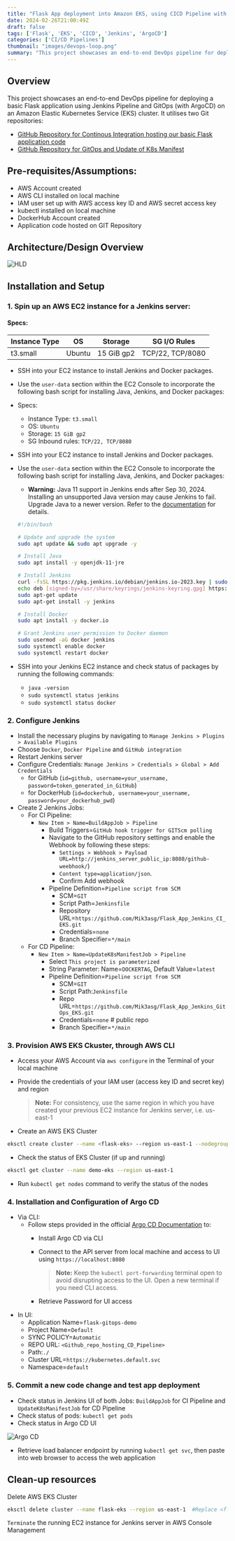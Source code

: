 ```yaml
---
title: "Flask App deployment into Amazon EKS, using CICD Pipeline with Jenkins and Argo CD"
date: 2024-02-26T21:00:49Z
draft: false
tags: ['Flask', 'EKS', 'CICD', 'Jenkins', 'ArgoCD']
categories: ['CI/CD Pipelines']
thumbnail: "images/devops-loop.png"
summary: "This project showcases an end-to-end DevOps pipeline for deploying a basic Flask application using Jenkins Pipeline and GitOps (with ArgoCD) on an Amazon Elastic Kubernetes Service (EKS) cluster."
---
```

## Overview
This project showcases an end-to-end DevOps pipeline for deploying a basic Flask application using Jenkins Pipeline and GitOps (with ArgoCD) on an Amazon Elastic Kubernetes Service (EKS) cluster. It utilises two Git repositories:

- [GitHub Repository for Continous Integration hosting our basic Flask application code](https://github.com/Mik3asg/Flask-App-Jenkins-CI-EKS.git)
- [GitHub Repository for GitOps and Update of K8s Manifest](https://github.com/Mik3asg/Flask-App-Jenkins-GitOps-EKS.git)



## Pre-requisites/Assumptions:
- AWS Account created
- AWS CLI installed on local machine
- IAM user set up with AWS access key ID and AWS secret access key
- kubectl installed on local machine
- DockerHub Account created
- Application code hosted on GIT Repository

## Architecture/Design Overview
![HLD](images/jenkins-cicd.png)

## Installation and Setup
### 1. Spin up an AWS EC2 instance for a Jenkins server:

#### Specs:
| Instance Type | OS | Storage | SG I/O Rules |
|---|---|---|---|
| t3.small | Ubuntu | 15 GiB gp2 | TCP/22, TCP/8080

- SSH into your EC2 instance to install Jenkins and Docker packages.
- Use the `user-data` section within the EC2 Console to incorporate the following bash script for installing Java, Jenkins, and Docker packages:
- Specs:
    - Instance Type: `t3.small`
    - OS: `Ubuntu`
    - Storage: `15 GiB gp2`
    - SG Inbound rules: `TCP/22, TCP/8080`
- SSH into your EC2 instance to install Jenkins and Docker packages.
- Use the `user-data` section within the EC2 Console to incorporate the following bash script for installing Java, Jenkins, and Docker packages:

    - **Warning:** Java 11 support in Jenkins ends after Sep 30, 2024. Installing an unsupported Java version may cause Jenkins to fail. Upgrade Java to a newer version. Refer to the [documentation](https://www.jenkins.io/doc/book/platform-information/support-policy-java/) for details.


    ```bash
    #!/bin/bash

    # Update and upgrade the system
    sudo apt update && sudo apt upgrade -y

    # Install Java
    sudo apt install -y openjdk-11-jre

    # Install Jenkins
    curl -fsSL https://pkg.jenkins.io/debian/jenkins.io-2023.key | sudo gpg --dearmor -o /usr/share/keyrings/jenkins-keyring.gpg
    echo deb [signed-by=/usr/share/keyrings/jenkins-keyring.gpg] https://pkg.jenkins.io/debian binary/ | sudo tee /etc/apt/sources.list.d/jenkins.list > /dev/null
    sudo apt-get update
    sudo apt-get install -y jenkins

    # Install Docker
    sudo apt install -y docker.io

    # Grant Jenkins user permission to Docker daemon
    sudo usermod -aG docker jenkins
    sudo systemctl enable docker
    sudo systemctl restart docker
    ```

- SSH into your Jenkins EC2 instance and check status of packages by running the following commands:
    - ```java -version```
    - ```sudo systemctl status jenkins```
    - ```sudo systemctl status docker ```

### 2. Configure Jenkins 
- Install the necessary plugins by navigating to ``Manage Jenkins > Plugins > Available Plugins`` 
- Choose `Docker`, `Docker Pipeline` and `GitHub integration`
- Restart Jenkins server
- Configure Credentials: `Manage Jenkins > Credentials > Global > Add Credentials`
    - for GitHub (`id=github, username=your_username, password=token_generated_in_GitHub`)
    - for DockerHub (`id=dockerhub, username=your_username, password=your_dockerhub_pwd`)
- Create 2 Jenkins Jobs:
    - For CI Pipeline:
        - `New Item > Name=BuildAppJob > Pipeline`
            - Build Triggers=`GitHub hook trigger for GITScm polling`
            - Navigate to the GitHub repository settings and enable the Webhook by following these steps:
                - `Settings > Webhook > Payload URL=http://jenkins_server_public_ip:8080/github-weebhook/`)
                - `Content type=application/json`.
                - Confirm Add webhook
            - Pipeline Definition=`Pipeline script from SCM`
                - SCM=`GIT`
                - Script Path=`Jenkinsfile`
                - Repository URL=`https://github.com/Mik3asg/Flask_App_Jenkins_CI_EKS.git`
                - Credentials=`none`
                - Branch Specifier=`*/main`
    - For CD Pipeline:
        - `New Item > Name=UpdateK8sManifestJob > Pipeline`
            - Select `This project is parameterized`
            - String Parameter: Name=`DOCKERTAG`, Default Value=`latest`
            - Pipeline Definition=`Pipeline script from SCM`
                - SCM=`GIT`
                - Script Path:`Jenkinsfile`
                - Repo URL=`https://github.com/Mik3asg/Flask_App_Jenkins_GitOps_EKS.git`
                - Credentials=``none`` # public repo
                - Branch Specifier=`*/main`

### 3. Provision AWS EKS Ckuster, through AWS CLI
- Access your AWS Account via `aws configure` in the Terminal of your local machine
- Provide the credentials of your IAM user (access key ID and secret key) and region

    > **Note:** For consistency, use the same region in which you have created your previous EC2 instance for Jenkins server, i.e. us-east-1
- Create an AWS EKS Cluster
```bash
eksctl create cluster --name <flask-eks> --region us-east-1 --nodegroup-name <my-nodes> --node-type t3.small --managed --nodes 2 # Replace <flask-eks> and <my-nodes> with your desired values
```
- Check the status of EKS Cluster (if up and running)
```bash
eksctl get cluster --name demo-eks --region us-east-1
```
- Run `kubectl get nodes` command to verify the status of the nodes

### 4. Installation and Configuration of Argo CD
- Via CLI:
    - Follow steps provided in the official [Argo CD Documentation](https://argo-cd.readthedocs.io/en/stable/getting_started/) to:
        - Install Argo CD via CLI
        - Connect to the API server from local machine and access to UI using `https://localhost:8080`
            > **Note:** Keep the `kubectl port-forwarding` terminal open to avoid disrupting access to the UI. Open a new terminal if you need CLI access.

        - Retrieve Password for UI access
- In UI:
    - Application Name=`flask-gitops-demo`
    - Project Name=`Default`
    - SYNC POLICY=`Automatic`
    - REPO URL: `<Github_repo_hosting_CD_Pipeline>`
    - Path:``./``
    - Cluster URL=`https://kubernetes.default.svc`
    - Namespace=`default`

### 5. Commit a new code change and test app deployment
- Check status in Jenkins UI of both Jobs: ```BuildAppJob``` for CI Pipeline and ```UpdateK8sManifestJob``` for CD Pipeline
- Check status of pods: ``kubectl get pods``
- Check status in Argo CD UI

![Argo CD](images/ArgoCD-UI.png)


- Retrieve load balancer endpoint by running ``kubectl get svc``, then paste into web browser to access the web application

## Clean-up resources
Delete AWS EKS Cluster
```bash
eksctl delete cluster --name flask-eks --region us-east-1  #Replace <flask-eks> with the value you defined for your cluster
```
`Terminate` the running EC2 instance for Jenkins server in AWS Console Management
